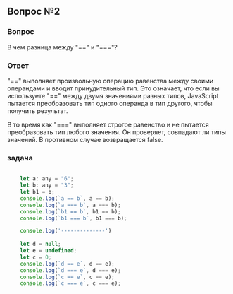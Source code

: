 ## Вопрос №2

### Вопрос

В чем разница между "==" и "==="?

### Ответ

"==" выполняет произвольную операцию равенства между своими операндами и вводит принудительный тип.
Это означает, что если вы используете "==" между двумя значениями разных типов, JavaScript пытается преобразовать тип одного операнда в тип другого, чтобы получить результат.

В то время как "===" выполняет строгое равенство и не пытается преобразовать тип любого значения. Он проверяет, совпадают ли типы значений. В противном случае возвращается false.

### задача

```javascript

    let a: any = "6";
    let b: any = "3";
    let b1 = b;
    console.log(`a == b`, a == b);
    console.log(`a === b`, a === b);
    console.log(`b1 == b`, b1 == b);
    console.log(`b1 === b`, b1 === b);

    console.log('--------------')
    
    let d = null;
    let e = undefined;
    let c = 0;
    console.log(`d == e`, d == e);
    console.log(`d === e`, d === e);
    console.log(`c == e`, c == e);
    console.log(`c === e`, c === e);

```